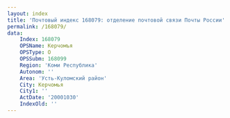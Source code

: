 ```yaml
---
layout: index
title: 'Почтовый индекс 168079: отделение почтовой связи Почты России'
permalink: /168079/
data:
    Index: 168079
    OPSName: Керчомъя
    OPSType: О
    OPSSubm: 168099
    Region: 'Коми Республика'
    Autonom: ''
    Area: 'Усть-Куломский район'
    City: Керчомья
    City1: ''
    ActDate: '20001030'
    IndexOld: ''
---
```

